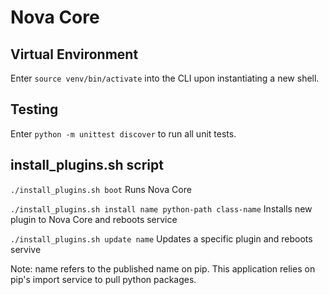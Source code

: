 # Nova Core

## Virtual Environment
Enter `source venv/bin/activate` into the CLI upon instantiating a new shell.

## Testing
Enter `python -m unittest discover` to run all unit tests.

## install_plugins.sh script

`./install_plugins.sh boot` Runs Nova Core

`./install_plugins.sh install name python-path class-name` Installs new plugin to Nova Core and reboots service

`./install_plugins.sh update name` Updates a specific plugin and reboots servive

Note: name refers to the published name on pip.  This application relies on pip's import service to pull python packages.